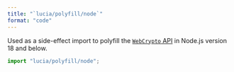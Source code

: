 ```yaml
---
title: "`lucia/polyfill/node`"
format: "code"
---
```


Used as a side-effect import to polyfill the [`WebCrypto` API](https://developer.mozilla.org/en-US/docs/Web/API/Web_Crypto_API) in Node.js version 18 and below.

```ts
import "lucia/polyfill/node";
```
